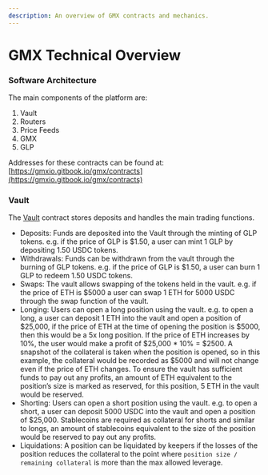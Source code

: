 ```yaml
---
description: An overview of GMX contracts and mechanics.
---
```


# GMX Technical Overview

### **Software Architecture**

The main components of the platform are:

1. Vault
2. Routers
3. Price Feeds
4. GMX
5. GLP

Addresses for these contracts can be found at:[https://gmxio.gitbook.io/gmx/contracts](https://gmxio.gitbook.io/gmx/contracts)

### **Vault**

The [Vault](https://github.com/gmx-io/gmx-contracts/blob/master/contracts/core/Vault.sol) contract stores deposits and handles the main trading functions.

* Deposits: Funds are deposited into the Vault through the minting of GLP tokens. e.g. if the price of GLP is $1.50, a user can mint 1 GLP by depositing 1.50 USDC tokens.
* Withdrawals: Funds can be withdrawn from the vault through the burning of GLP tokens. e.g. if the price of GLP is $1.50, a user can burn 1 GLP to redeem 1.50 USDC tokens.
* Swaps: The vault allows swapping of the tokens held in the vault. e.g. if the price of ETH is $5000 a user can swap 1 ETH for 5000 USDC through the swap function of the vault.
* Longing: Users can open a long position using the vault. e.g. to open a long, a user can deposit 1 ETH into the vault and open a position of $25,000, if the price of ETH at the time of opening the position is $5000, then this would be a 5x long position. If the price of ETH increases by 10%, the user would make a profit of $25,000 \* 10% = $2500. A snapshot of the collateral is taken when the position is opened, so in this example, the collateral would be recorded as $5000 and will not change even if the price of ETH changes. To ensure the vault has sufficient funds to pay out any profits, an amount of ETH equivalent to the position’s size is marked as reserved, for this position, 5 ETH in the vault would be reserved.
* Shorting: Users can open a short position using the vault. e.g. to open a short, a user can deposit 5000 USDC into the vault and open a position of $25,000. Stablecoins are required as collateral for shorts and similar to longs, an amount of stablecoins equivalent to the size of the position would be reserved to pay out any profits.
* Liquidations: A position can be liquidated by keepers if the losses of the position reduces the collateral to the point where `position size / remaining collateral` is more than the max allowed leverage.

